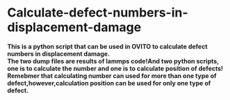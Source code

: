 # Calculate-defect-numbers-in-displacement-damage
**This is a python script that can be used in OVITO to calculate defect numbers in displacement damage.**   
**The two dump files are results of lammps code!And two python scripts, one is to calculate the number and one is to calculate position of defects!**    
**Remebmer that calculating number can used for more than one type of defect,however,calculation position can be used for only one type of  defect.** 

